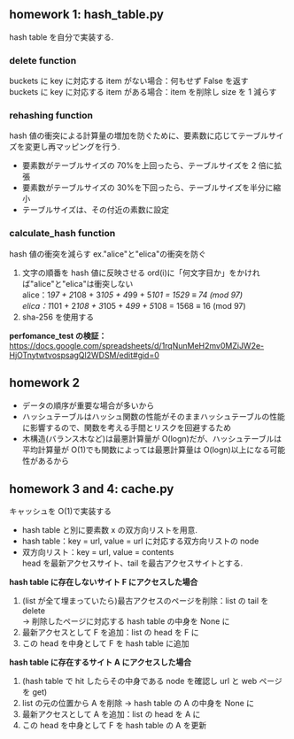 ## homework 1: hash_table.py

hash table を自分で実装する.

### delete function

buckets に key に対応する item がない場合：何もせず False を返す  
buckets に key に対応する item がある場合：item を削除し size を 1 減らす

### rehashing function

hash 値の衝突による計算量の増加を防ぐために、要素数に応じてテーブルサイズを変更し再マッピングを行う.

-   要素数がテーブルサイズの 70%を上回ったら、テーブルサイズを 2 倍に拡張
-   要素数がテーブルサイズの 30%を下回ったら、テーブルサイズを半分に縮小
-   テーブルサイズは、その付近の素数に設定

### calculate_hash function

hash 値の衝突を減らす ex."alice"と"elica"の衝突を防ぐ

1. 文字の順番を hash 値に反映させる
   ord(i)に「何文字目か」をかければ"alice"と"elica"は衝突しない  
   alice：1*97 + 2*108 + 3*105 + 4*99 + 5*101 = 1529 ≡ 74 (mod 97)  
   elica：1*101 + 2*108 + 3*105 + 4*99 + 5*108 = 1568 ≡ 16 (mod 97)
2. sha-256 を使用する

**perfomance_test の検証：**
https://docs.google.com/spreadsheets/d/1rqNunMeH2mv0MZiJW2e-HjOTnytwtvospsagQl2WDSM/edit#gid=0

## homework 2

-   データの順序が重要な場合が多いから
-   ハッシュテーブルはハッシュ関数の性能がそのままハッシュテーブルの性能に影響するので、関数を考える手間とリスクを回避するため
-   木構造(バランス木など)は最悪計算量が O(logn)だが、ハッシュテーブルは平均計算量が O(1)でも関数によっては最悪計算量は O(logn)以上になる可能性があるから

## homework 3 and 4: cache.py

キャッシュを O(1)で実装する

-   hash table と別に要素数 x の双方向リストを用意.
-   hash table：key = url, value = url に対応する双方向リストの node
-   双方向リスト：key = url, value = contents  
    head を最新アクセスサイト、tail を最古アクセスサイトとする.

**hash table に存在しないサイト F にアクセスした場合**

1. (list が全て埋まっていたら)最古アクセスのページを削除：list の tail を delete  
   -> 削除したページに対応する hash table の中身を None に
2. 最新アクセスとして F を追加：list の head を F に
3. この head を中身として F を hash table に追加

**hash table に存在するサイト A にアクセスした場合**

1. (hash table で hit したらその中身である node を確認し url と web ページを get)
2. list の元の位置から A を削除 -> hash table の A の中身を None に
3. 最新アクセスとして A を追加：list の head を A に
4. この head を中身として F を hash table の A を更新
